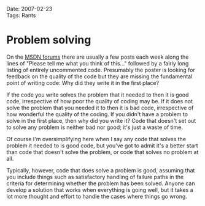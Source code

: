 Date: 2007-02-23  
Tags: Rants  

# Problem solving
    
On the [MSDN forums](http://forums.microsoft.com/msdn/) there are usually a few posts each week along the lines of "Please tell me what you think of this..." followed by a fairly long listing of entirely uncommented code. Presumably the poster is looking for feedback on the quality of the code but they are missing the fundamental point of writing code: Why did they write it in the first place?

If the code you write solves the problem that it needed to then it is good code, irrespective of how poor the quality of coding may be. If it does not solve the problem that you needed it to then it is bad code, irrespective of how wonderful the quality of the coding. If you didn't have a problem to solve in the first place, then why did you write it? Code that doesn't set out to solve any problem is neither bad nor good; it's just a waste of time.

Of course I'm oversimplifying here when I say any code that solves the problem it needed to is good code, but you've got to admit it's a better start than code that doesn't solve the problem, or code that solves no problem at all.

Typically, however, code that does solve a problem is good, assuming that you include things such as satisfactory handling of failure paths in the criteria for determining whether the problem has been solved. Anyone can develop a solution that works when everything is going well, but it takes a lot more thought and effort to handle the cases where things go wrong.